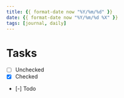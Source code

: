 ```yaml
---
title: {{ format-date now "%Y/%m/%d" }}
date: {{ format-date now "%Y/%m/%d %X" }}
tags: [journal, daily]
---
```


# Tasks

- [ ] Unchecked
- [x] Checked
- [-] Todo

